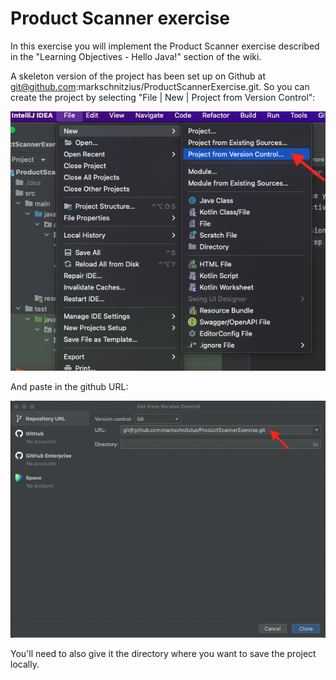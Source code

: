 # Product Scanner exercise

In this exercise you will implement the Product Scanner exercise described in the
"Learning Objectives - Hello Java!" section of the wiki.

A skeleton version of the project has been set up on Github at git@github.com:markschnitzius/ProductScannerExercise.git.
So you can create the project by selecting "File | New | Project from Version Control":

![New Project from Version Control](doc/createproj.png)

And paste in the github URL:

![Get from Version Control](doc/getfromversioncontrol.png)

You'll need to also give it the directory where you want to save the project locally.

